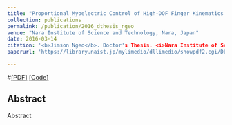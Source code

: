 ```yaml
---
title: "Proportional Myoelectric Control of High-DOF Finger Kinematics Using Synergistic Models"
collection: publications
permalink: /publication/2016_dthesis_ngeo
venue: "Nara Institute of Science and Technology, Nara, Japan"
date: 2016-03-14
citation: '<b>Jimson Ngeo</b>. Doctor's Thesis. <i>Nara Institute of Science and Technology</i>. 2016.'
paperurl: 'https://library.naist.jp/mylimedio/dllimedio/showpdf2.cgi/DLPDFR012376_P1-111'

---  
```

#[[PDF]](http://jngeo.github.io/files/dthesis_jngeo.pdf) [[Code]]()

## Abstract
Abstract
